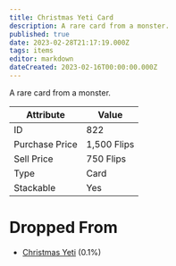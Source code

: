 ```yaml
---
title: Christmas Yeti Card
description: A rare card from a monster.
published: true
date: 2023-02-28T21:17:19.000Z
tags: items
editor: markdown
dateCreated: 2023-02-16T00:00:00.000Z
---
```


A rare card from a monster.

|Attribute|Value|
|-|-|
|ID|822|
|Purchase Price|1,500 Flips|
|Sell Price|750 Flips|
|Type|Card|
|Stackable|Yes|


# Dropped From
 * [Christmas Yeti](/monsters/christmas-yeti) (0.1%)
